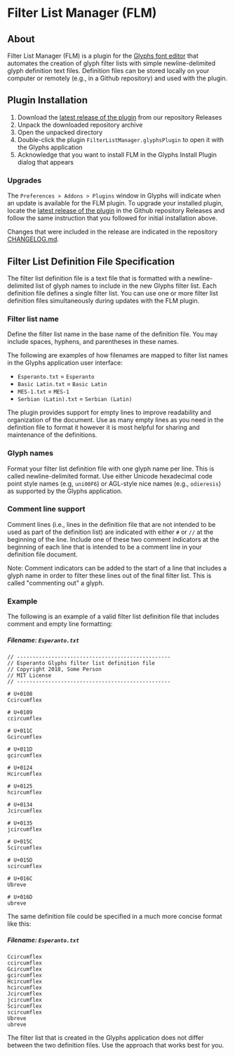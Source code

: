 # Filter List Manager (FLM)

## About

Filter List Manager (FLM) is a plugin for the [Glyphs font editor](https://glyphsapp.com) that automates the creation of glyph filter lists with simple newline-delimited glyph definition text files.  Definition files can be stored locally on your computer or remotely (e.g., in a Github repository) and used with the plugin.

## Plugin Installation

1. Download the [latest release of the plugin](https://github.com/source-foundry/FilterListManager/releases) from our repository Releases
2. Unpack the downloaded repository archive
3. Open the unpacked directory
4. Double-click the plugin `FilterListManager.glyphsPlugin` to open it with the Glyphs application
5. Acknowledge that you want to install FLM in the Glyphs Install Plugin dialog that appears

### Upgrades

The `Preferences > Addons > Plugins` window in Glyphs will indicate when an update is available for the FLM plugin.  To upgrade your installed plugin, locate the [latest release of the plugin](https://github.com/source-foundry/FilterListManager/releases/latest) in the Github repository Releases and follow the same instruction that you followed for initial installation above.  

Changes that were included in the release are indicated in the repository [CHANGELOG.md](CHANGELOG.md).

## Filter List Definition File Specification

The filter list definition file is a text file that is formatted with a newline-delimited list of glyph names to include in the new Glyphs filter list.  Each definition file defines a single filter list. You can use one or more filter list definition files simultaneously during updates with the FLM plugin.

### Filter list name

Define the filter list name in the base name of the definition file.  You may include spaces, hyphens, and parentheses in these names.  

The following are examples of how filenames are mapped to filter list names in the Glyphs application user interface:

- `Esperanto.txt` = `Esperanto`
- `Basic Latin.txt` = `Basic Latin`
- `MES-1.txt` = `MES-1`
- `Serbian (Latin).txt` = `Serbian (Latin)`

The plugin provides support for empty lines to improve readability and organization of the document.  Use as many empty lines as you need in the definition file to format it however it is most helpful for sharing and maintenance of the definitions.

### Glyph names

Format your filter list definition file with one glyph name per line.  This is called newline-delimited format.  Use either Unicode hexadecimal code point style names (e.g, `uni00F6`) or AGL-style nice names (e.g., `odieresis`) as supported by the Glyphs application.

### Comment line support

Comment lines (i.e., lines in the definition file that are not intended to be used as part of the definition list) are indicated with either `#` or `//` at the beginning of the line.  Include one of these two comment indicators at the beginning of each line that is intended to be a comment line in your definition file document.

Note: Comment indicators can be added to the start of a line that includes a glyph name in order to filter these lines out of the final filter list.  This is called "commenting out" a glyph.

### Example

The following is an example of a valid filter list definition file that includes comment and empty line formatting:

##### Filename: `Esperanto.txt`

```
// -------------------------------------------------
// Esperanto Glyphs filter list definition file
// Copyright 2018, Some Person
// MIT License
// -------------------------------------------------

# U+0108
Ccircumflex

# U+0109
ccircumflex

# U+011C
Gcircumflex

# U+011D
gcircumflex

# U+0124
Hcircumflex

# U+0125
hcircumflex

# U+0134
Jcircumflex

# U+0135
jcircumflex

# U+015C
Scircumflex

# U+015D
scircumflex

# U+016C
Ubreve

# U+016D
ubreve

```

The same definition file could be specified in a much more concise format like this:

##### Filename: `Esperanto.txt`

```
Ccircumflex
ccircumflex
Gcircumflex
gcircumflex
Hcircumflex
hcircumflex
Jcircumflex
jcircumflex
Scircumflex
scircumflex
Ubreve
ubreve
```

The filter list that is created in the Glyphs application does not differ between the two definition files.  Use the approach that works best for you.

